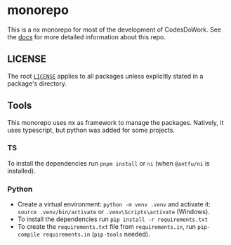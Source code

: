 # monorepo

This is a nx monorepo for most of the development of CodesDoWork.
See the [docs](./docs) for more detailed information about this repo.

## LICENSE

The root [`LICENSE`](./LICENSE) applies to all packages unless explicitly stated in a package's directory.

## Tools

This monorepo uses nx as framework to manage the packages.
Natively, it uses typescript, but python was added for some projects.

### TS

To install the dependencies run `pnpm install` or `ni` (when `@antfu/ni` is installed).

### Python

- Create a virtual environment: `python -m venv .venv` and activate it:
  `source .venv/bin/activate` or `.venv\Scripts\activate` (Windows).
- To install the dependencies run `pip install -r requirements.txt`
- To create the `requirements.txt` file from `requirements.in`, run `pip-compile requirements.in` (`pip-tools` needed).
